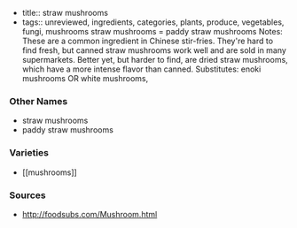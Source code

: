 - title:: straw mushrooms
- tags:: unreviewed, ingredients, categories, plants, produce, vegetables, fungi, mushrooms
straw mushrooms = paddy straw mushrooms Notes: These are a common ingredient in Chinese stir-fries. They're hard to find fresh, but canned straw mushrooms work well and are sold in many supermarkets. Better yet, but harder to find, are dried straw mushrooms, which have a more intense flavor than canned. Substitutes: enoki mushrooms OR white mushrooms,

### Other Names

* straw mushrooms
* paddy straw mushrooms

### Varieties

* [[mushrooms]]

### Sources
* http://foodsubs.com/Mushroom.html
